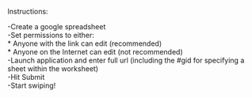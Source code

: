 Instructions:

-Create a google spreadsheet <br>
-Set permissions to either:<br>
	* Anyone with the link can edit (recommended)<br>
	* Anyone on the Internet can edit (not recommended)<br>
-Launch application and enter full url (including the #gid for specifying a sheet within the worksheet)<br>
-Hit Submit<br>
-Start swiping!<br>
